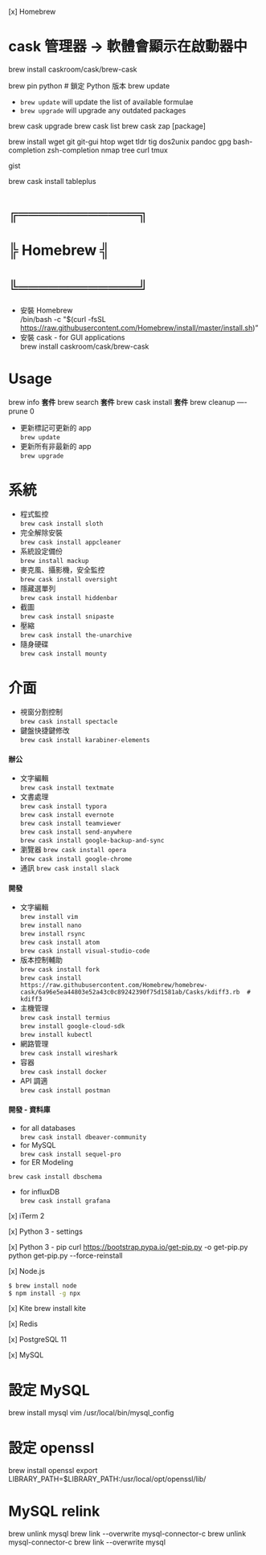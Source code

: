 [x] Homebrew
# cask 管理器 ->  軟體會顯示在啟動器中
brew install caskroom/cask/brew-cask

brew pin python  # 鎖定 Python 版本
brew update


- `brew update` will update the list of available formulae
- `brew upgrade` will upgrade any outdated packages




brew cask upgrade
brew cask list
brew cask zap [package]



brew install wget git git-gui
htop wget tldr
tig
dos2unix
pandoc
gpg
bash-completion zsh-completion nmap tree curl tmux

gist


[//]: # (╠═══╬═╬═╬═╬═╬═╬═╬═╬═╬═╬═╬═╬═╬═╬═╬════╬═╬═╬═╬═╬═╬═╬═╬═╬═╬═╬═╬═╬═╬═╬═══╣)
[//]: # (╠═══╬═╬═╬═╬═╬═╬═╬═╬═╬═╬═╬═╬═╬═╬═╬════╬═╬═╬═╬═╬═╬═╬═╬═╬═╬═╬═╬═╬═╬═╬═══╣)


brew cask install tableplus


# ╔════════════╗
# ╠  Homebrew  ╣
# ╚════════════╝
- 安裝 Homebrew  
/bin/bash -c "$(curl -fsSL https://raw.githubusercontent.com/Homebrew/install/master/install.sh)”
- 安裝 cask  -  for GUI applications  
brew install caskroom/cask/brew-cask


<!-- ╠═══╬═╬═╬═╬═╬═╬═╬═╬═╬═╬═╬═╬═╬═╬═╬═════╬═╬═╬═╬═╬═╬═╬═╬═╬═╬═╬═╬═╬═╬═╬═══╣ -->
# Usage

brew info **套件**
brew search **套件**
brew cask install **套件**
brew cleanup —-prune 0
- 更新標記可更新的 app  
`brew update`
- 更新所有非最新的 app  
`brew upgrade`


<!-- ╠═══╬═╬═╬═╬═╬═╬═╬═╬═╬═╬═╬═╬═╬═╬═╬═════╬═╬═╬═╬═╬═╬═╬═╬═╬═╬═╬═╬═╬═╬═╬═══╣ -->
# 系統

- 程式監控  
`brew cask install sloth`  
- 完全解除安裝  
`brew cask install appcleaner`  
- 系統設定備份  
`brew install mackup`
- 麥克風、攝影機，安全監控  
`brew cask install oversight`  
- 隱藏選單列  
`brew cask install hiddenbar`  
- 截圖  
`brew cask install snipaste`  
- 壓縮  
`brew cask install the-unarchive`  
- 隨身硬碟  
`brew cask install mounty`  


<!-- ╠═══╬═╬═╬═╬═╬═╬═╬═╬═╬═╬═╬═╬═╬═╬═╬═════╬═╬═╬═╬═╬═╬═╬═╬═╬═╬═╬═╬═╬═╬═╬═══╣ -->
# 介面

- 視窗分割控制  
`brew cask install spectacle`
- 鍵盤快捷鍵修改  
`brew cask install karabiner-elements`


<!-- ╠═══╬═╬═╬═╬═╬═╬═╬═╬═╬═╬═╬═╬═╬═╬═╬═════╬═╬═╬═╬═╬═╬═╬═╬═╬═╬═╬═╬═╬═╬═╬═══╣ -->
#### 辦公

- 文字編輯  
`brew cask install textmate`  
- 文書處理  
`brew cask install typora`  
`brew cask install evernote`  
`brew cask install teamviewer`  
`brew cask install send-anywhere`  
`brew cask install google-backup-and-sync`  
- 瀏覽器
`brew cask install opera`  
`brew cask install google-chrome`  
- 通訊
`brew cask install slack`  


<!-- ╠═══╬═╬═╬═╬═╬═╬═╬═╬═╬═╬═╬═╬═╬═╬═╬═════╬═╬═╬═╬═╬═╬═╬═╬═╬═╬═╬═╬═╬═╬═╬═══╣ -->
#### 開發

- 文字編輯  
`brew install vim`  
`brew install nano`  
`brew install rsync`  
`brew cask install atom`  
`brew cask install visual-studio-code`  
- 版本控制輔助  
`brew cask install fork`  
`brew cask install https://raw.githubusercontent.com/Homebrew/homebrew-cask/6a96e5ea44803e52a43c0c89242390f75d1581ab/Casks/kdiff3.rb  # kdiff3`  
- 主機管理  
`brew cask install termius`  
`brew install google-cloud-sdk`  
`brew install kubectl`  
- 網路管理  
`brew cask install wireshark`  
- 容器  
`brew cask install docker`  
- API 調適  
`brew cask install postman`  


#### 開發 - 資料庫

- for all databases  
`brew cask install dbeaver-community`
- for MySQL  
`brew cask install sequel-pro`
- for ER Modeling  
  <!-- name: lanyu -->
  <!-- key: 9bbd2251619a1b92966d0d48950df85f03520 -->
`brew cask install dbschema`
- for influxDB  
`brew cask install grafana`


[x] iTerm 2


[x] Python 3  -  settings


[x] Python 3  -  pip
curl https://bootstrap.pypa.io/get-pip.py -o get-pip.py
python get-pip.py --force-reinstall


[x] Node.js
```bash
$ brew install node
$ npm install -g npx
```


[x] Kite
brew install kite

[x] Redis


[x] PostgreSQL 11


[x] MySQL
# 設定 MySQL
brew install mysql
vim /usr/local/bin/mysql_config

# 設定 openssl
brew install openssl
export LIBRARY_PATH=$LIBRARY_PATH:/usr/local/opt/openssl/lib/

# MySQL relink
brew unlink mysql
brew link --overwrite mysql-connector-c
brew unlink mysql-connector-c
brew link --overwrite mysql
